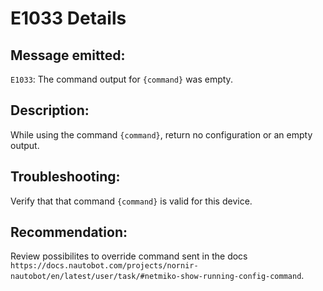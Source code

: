 # E1033 Details

## Message emitted:

`E1033`: The command output for `{command}` was empty.

## Description:

While using the command `{command}`, return no configuration or an empty output.

## Troubleshooting:

Verify that that command `{command}` is valid for this device.

## Recommendation:

Review possibilites to override command sent in the docs `https://docs.nautobot.com/projects/nornir-nautobot/en/latest/user/task/#netmiko-show-running-config-command`.